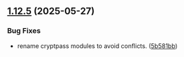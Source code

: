 ## [1.12.5](https://github.com/arpanrec/arpanrec.nebula/compare/1.12.4...1.12.5) (2025-05-27)


### Bug Fixes

* rename cryptpass modules to avoid conflicts. ([5b581bb](https://github.com/arpanrec/arpanrec.nebula/commit/5b581bb46ddf4018aa68049467ac59b7e73a0ebc))
